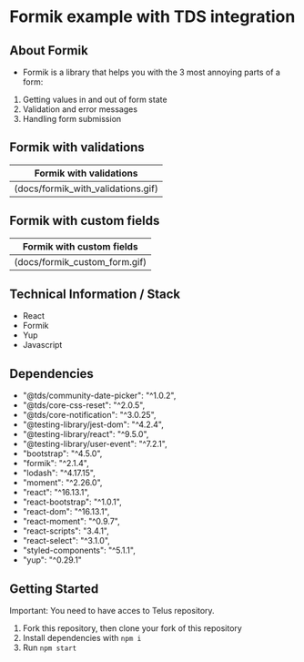 # Formik example with TDS integration


## About Formik

- Formik is a library that helps you with the 3 most annoying parts of a form: 
1. Getting values in and out of form state 
2. Validation and error messages 
3. Handling form submission

## Formik with validations
|Formik with validations|
|---|
|(docs/formik_with_validations.gif)|

## Formik with custom fields
|Formik with custom fields|
|---|
|(docs/formik_custom_form.gif)|

  
## Technical Information / Stack
- React 
- Formik
- Yup
- Javascript

## Dependencies

- "@tds/community-date-picker": "^1.0.2",
- "@tds/core-css-reset": "^2.0.5",
- "@tds/core-notification": "^3.0.25",
- "@testing-library/jest-dom": "^4.2.4",
- "@testing-library/react": "^9.5.0",
- "@testing-library/user-event": "^7.2.1",
- "bootstrap": "^4.5.0",
- "formik": "^2.1.4",
- "lodash": "^4.17.15",
- "moment": "^2.26.0",
- "react": "^16.13.1",
- "react-bootstrap": "^1.0.1",
- "react-dom": "^16.13.1",
- "react-moment": "^0.9.7",
- "react-scripts": "3.4.1",
- "react-select": "^3.1.0",
- "styled-components": "^5.1.1",
- "yup": "^0.29.1"

## Getting Started

Important: You need to have acces to Telus repository.

1) Fork this repository, then clone your fork of this repository
2) Install dependencies with `npm i`
3) Run `npm start`

